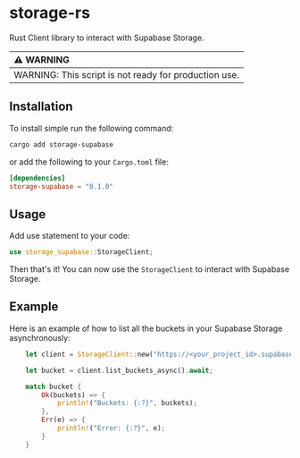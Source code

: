 # storage-rs

Rust Client library to interact with Supabase Storage.

| :warning: WARNING          |
|:---------------------------|
| WARNING: This script is not ready for production use. |

## Installation

To install simple run the following command:

```bash
cargo add storage-supabase
```

or add the following to your `Cargo.toml` file:

```toml
[dependencies]
storage-supabase = "0.1.0"
```

## Usage

Add use statement to your code:

```rust
use storage_supabase::StorageClient;
```

Then that's it! You can now use the `StorageClient` to interact with Supabase Storage.

## Example

Here is an example of how to list all the buckets in your Supabase Storage asynchronously:

```rust
    let client = StorageClient::new("https://<your_project_id>.supabase.co", "<your_anon_key>");

    let bucket = client.list_buckets_async().await;

    match bucket {
        Ok(buckets) => {
            println!("Buckets: {:?}", buckets);
        },
        Err(e) => {
            println!("Error: {:?}", e);
        }
    } 
```
